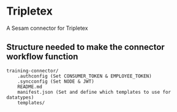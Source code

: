 # Tripletex

A Sesam connector for Tripletex

## Structure needed to make the connector workflow function

```
training-connector/
    .authconfig (Set CONSUMER_TOKEN & EMPLOYEE_TOKEN)
    .syncconfig (Set NODE & JWT)
    README.md
    manifest.json (Set and define which templates to use for datatypes)
    templates/

```
